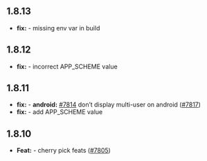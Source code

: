 ## 1.8.13

* **fix:**  - missing env var in build

## 1.8.12

* **fix:**  - incorrect APP_SCHEME value

## 1.8.11

* **fix:**  - **android:** [#7814](https://github.com/AzzappApp/azzapp/pull/7814) don’t display multi-user on android ([#7817](https://github.com/AzzappApp/azzapp/pull/7817))
* **fix:**  - add APP_SCHEME value

## 1.8.10

* **Feat:**  - cherry pick feats ([#7805](https://github.com/AzzappApp/azzapp/pull/7805))